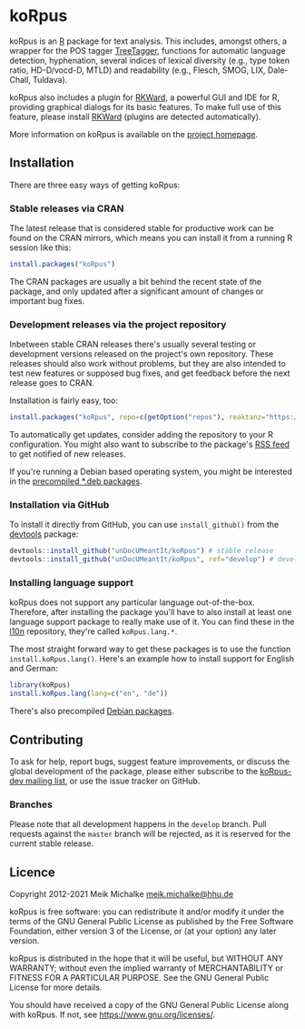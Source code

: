 # koRpus

koRpus is an [R](https://www.r-project.org/) package for text analysis. This includes, amongst others,
a wrapper for the POS tagger [TreeTagger](https://www.cis.uni-muenchen.de/~schmid/tools/TreeTagger/),
functions for automatic language detection, hyphenation, several indices of lexical diversity
(e.g., type token ratio, HD-D/vocd-D, MTLD) and readability (e.g., Flesch, SMOG, LIX, Dale-Chall, Tuldava).

koRpus also includes a plugin for [RKWard](https://rkward.kde.org), a powerful GUI and
IDE for R, providing graphical dialogs for its basic features. To make full use of this feature,
please install [RKWard](https://rkward.kde.org) (plugins are detected automatically).

More information on koRpus is available on the [project homepage](https://reaktanz.de/?c=hacking&s=koRpus).

## Installation

There are three easy ways of getting koRpus:

### Stable releases via CRAN

The latest release that is considered stable for productive work can be found on the CRAN mirrors, which
means you can install it from a running R session like this:

```r
install.packages("koRpus")
```

The CRAN packages are usually a bit behind the recent state of the package, and only updated after a
significant amount of changes or important bug fixes.

### Development releases via the project repository

Inbetween stable CRAN releases there's usually several testing or development versions released on the project's
own repository. These releases should also work without problems, but they are also intended to test new features
or supposed bug fixes, and get feedback before the next release goes to CRAN.

Installation is fairly easy, too:

```r
install.packages("koRpus", repo=c(getOption("repos"), reaktanz="https://reaktanz.de/R"))
```

To automatically get updates, consider adding the repository to your R configuration.  You might also
want to subscribe to the package's [RSS feed](https://reaktanz.de/R/pckg/koRpus/RSS.xml) to get notified of new releases.

If you're running a Debian based operating system, you might be interested in the
[precompiled *.deb packages](https://reaktanz.de/R/pckg/koRpus/deb_repo.html).

### Installation via GitHub

To install it directly from GitHub, you can use `install_github()` from the [devtools](https://github.com/r-lib/devtools) package:

```r
devtools::install_github("unDocUMeantIt/koRpus") # stable release
devtools::install_github("unDocUMeantIt/koRpus", ref="develop") # development release
```

### Installing language support

koRpus does not support any particular language out-of-the-box. Therefore, after installing the package you'll have
to also install at least one language support package to really make use of it.
You can find these in the [l10n](https://undocumeantit.github.io/repos/) repository, they're called `koRpus.lang.*`.

The most straight forward way to get these packages is to use the function `install.koRpus.lang()`.
Here's an example how to install support for English and German:

```r
library(koRpus)
install.koRpus.lang(lang=c("en", "de"))
```

There's also precompiled [Debian packages](https://undocumeantit.github.io/repos/l10n/pckg/koRpus.lang.en/deb_repo.html).

## Contributing

To ask for help, report bugs, suggest feature improvements, or discuss the global
development of the package, please either subscribe to the
[koRpus-dev mailing list](https://korpusml.reaktanz.de), or
use the issue tracker on GitHub.

### Branches

Please note that all development happens in the `develop` branch. Pull requests against the `master`
branch will be rejected, as it is reserved for the current stable release.

## Licence

Copyright 2012-2021 Meik Michalke <meik.michalke@hhu.de>

koRpus is free software: you can redistribute it and/or modify
it under the terms of the GNU General Public License as published by
the Free Software Foundation, either version 3 of the License, or
(at your option) any later version.

koRpus is distributed in the hope that it will be useful,
but WITHOUT ANY WARRANTY; without even the implied warranty of
MERCHANTABILITY or FITNESS FOR A PARTICULAR PURPOSE.  See the
GNU General Public License for more details.

You should have received a copy of the GNU General Public License
along with koRpus.  If not, see <https://www.gnu.org/licenses/>.
